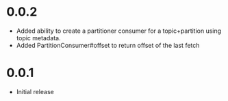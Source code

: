 # 0.0.2

* Added ability to create a partitioner consumer for a topic+partition using topic metadata.
* Added PartitionConsumer#offset to return offset of the last fetch

# 0.0.1

* Initial release
